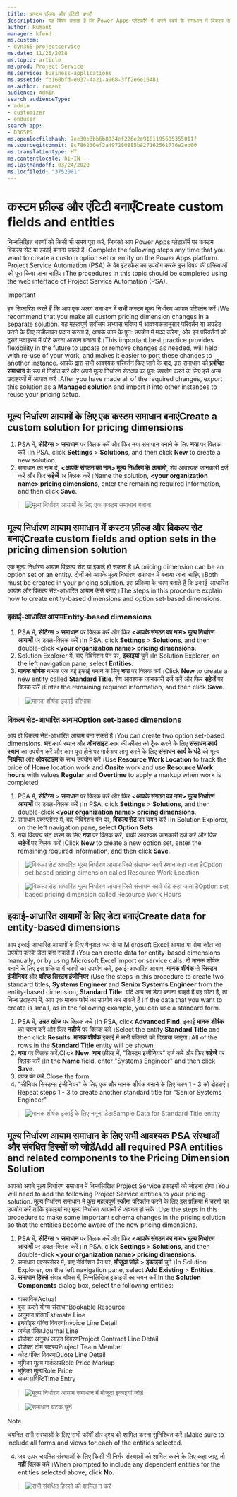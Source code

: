 ```yaml
---
title: कस्टम फ़ील्ड और एंटिटी बनाएँ
description: यह विषय बताता है कि Power Apps प्लेटफ़ॉर्म में अपने स्वयं के समाधान में विकल्प सेट और इकाईयाँ कैसे बनाएं.
author: Rumant
manager: kfend
ms.custom:
- dyn365-projectservice
ms.date: 11/26/2018
ms.topic: article
ms.prod: Project Service
ms.service: business-applications
ms.assetid: fb160bfd-e037-4a21-a968-3ff2e6e16481
ms.author: rumant
audience: Admin
search.audienceType:
- admin
- customizer
- enduser
search.app:
- D365PS
ms.openlocfilehash: 7ee30e3bb6b8034ef226e2e9181195685355011f
ms.sourcegitcommit: 8c786230ef2a497280885b827162561776e2eb00
ms.translationtype: HT
ms.contentlocale: hi-IN
ms.lasthandoff: 03/24/2020
ms.locfileid: "3752081"
---
```

# <a name="create-custom-fields-and-entities"></a><span data-ttu-id="e2cfd-103">कस्टम फ़ील्ड और एंटिटी बनाएँ</span><span class="sxs-lookup"><span data-stu-id="e2cfd-103">Create custom fields and entities</span></span> 

<span data-ttu-id="e2cfd-104">निम्नलिखित चरणों को किसी भी समय पूरा करें, जिनको आप Power Apps प्लेटफ़ॉर्म पर कस्टम विकल्प सेट या इकाई बनाना चाहते हैं।</span><span class="sxs-lookup"><span data-stu-id="e2cfd-104">Complete the following steps any time that you want to create a custom option set or entity on the Power Apps platform.</span></span>  
<span data-ttu-id="e2cfd-105">Project Service Automation (PSA) के वेब इंटरफेस का उपयोग करके इस विषय की प्रक्रियाओं को पूरा किया जाना चाहिए।</span><span class="sxs-lookup"><span data-stu-id="e2cfd-105">The procedures in this topic should be completed using the web interface of Project Service Automation (PSA).</span></span>

> [!IMPORTANT]
> <span data-ttu-id="e2cfd-106">हम सिफारिश करते हैं कि आप एक अलग समाधान में सभी कस्टम मूल्य निर्धारण आयाम परिवर्तन करें।</span><span class="sxs-lookup"><span data-stu-id="e2cfd-106">We recommend that you make all custom pricing dimension changes in a separate solution.</span></span> <span data-ttu-id="e2cfd-107">यह महत्वपूर्ण सर्वोत्तम अभ्यास भविष्य में आवश्यकतानुसार परिवर्तन या अपडेट करने के लिए लचीलापन प्रदान करता है, आपके काम के पुन: उपयोग में मदद करेगा, और इन परिवर्तनों को दूसरे उदाहरण में पोर्ट करना आसान बनाता है।</span><span class="sxs-lookup"><span data-stu-id="e2cfd-107">This important best practice provides flexibility in the future to update or remove changes as needed, will help with re-use of your work, and makes it easier to port these changes to another instance.</span></span> <span data-ttu-id="e2cfd-108">आपके द्वारा सभी आवश्यक परिवर्तन किए जाने के बाद, इस समाधान को **प्रबंधित समाधान** के रूप में निर्यात करें और अपने मूल्य निर्धारण सेटअप का पुन: उपयोग करने के लिए इसे अन्य उदाहरणों में आयात करें।</span><span class="sxs-lookup"><span data-stu-id="e2cfd-108">After you have made all of the required changes, export this solution as a **Managed solution** and import it into other instances to reuse your pricing setup.</span></span>


## <a name="create-a-custom-solution-for-pricing-dimensions"></a><span data-ttu-id="e2cfd-109">मूल्य निर्धारण आयामों के लिए एक कस्टम समाधान बनाएं</span><span class="sxs-lookup"><span data-stu-id="e2cfd-109">Create a custom solution for pricing dimensions</span></span>
1. <span data-ttu-id="e2cfd-110">PSA में, **सेटिंग्स** > **समाधान** पर क्लिक करें और फिर नया समाधान बनाने के लिए **नया** पर क्लिक करें।</span><span class="sxs-lookup"><span data-stu-id="e2cfd-110">In PSA, click **Settings** > **Solutions**, and then click **New** to create a new solution.</span></span> 
2. <span data-ttu-id="e2cfd-111">समाधान का नाम दें, **\<आपके संगठन का नाम> मूल्य निर्धारण के आयामों**, शेष आवश्यक जानकारी दर्ज करें और फिर **सहेजें** पर क्लिक करें।</span><span class="sxs-lookup"><span data-stu-id="e2cfd-111">Name the solution, **\<your organization name> pricing dimensions**, enter the remaining required information, and then click **Save**.</span></span>

> ![मूल्य निर्धारण आयामों के लिए एक कस्टम समाधान बनाना](media/Creation-of-custom-pricing-dimension-solution.PNG)
  
## <a name="create-custom-fields-and-option-sets-in-the-pricing-dimension-solution"></a><span data-ttu-id="e2cfd-113">मूल्य निर्धारण आयाम समाधान में कस्टम फ़ील्ड और विकल्प सेट बनाएं</span><span class="sxs-lookup"><span data-stu-id="e2cfd-113">Create custom fields and option sets in the pricing dimension solution</span></span>

<span data-ttu-id="e2cfd-114">एक मूल्य निर्धारण आयाम विकल्प सेट या इकाई हो सकता है।</span><span class="sxs-lookup"><span data-stu-id="e2cfd-114">A pricing dimension can be an option set or an entity.</span></span> <span data-ttu-id="e2cfd-115">दोनों को आपके मूल्य निर्धारण समाधान में बनाया जाना चाहिए।</span><span class="sxs-lookup"><span data-stu-id="e2cfd-115">Both must be created in your pricing solution.</span></span> <span data-ttu-id="e2cfd-116">इस प्रक्रिया के चरण बताते हैं कि इकाई-आधारित आयाम और विकल्प सेट-आधारित आयाम कैसे बनाएं।</span><span class="sxs-lookup"><span data-stu-id="e2cfd-116">The steps in this procedure explain how to create entity-based dimensions and option set-based dimensions.</span></span>

### <a name="entity-based-dimensions"></a><span data-ttu-id="e2cfd-117">इकाई-आधारित आयाम</span><span class="sxs-lookup"><span data-stu-id="e2cfd-117">Entity-based dimensions</span></span>

1. <span data-ttu-id="e2cfd-118">PSA में, **सेटिंग्स** > **समाधान** पर क्लिक करें और फिर **\<आपके संगठन का नाम> मूल्य निर्धारण आयामों** पर डबल-क्लिक करें।</span><span class="sxs-lookup"><span data-stu-id="e2cfd-118">In PSA, click **Settings** > **Solutions**, and then double-click **\<your organization name> pricing dimensions**.</span></span>
2. <span data-ttu-id="e2cfd-119">Solution Explorer में, बाएं नेविगेशन पैन पर, **इकाइयां** चुनें।</span><span class="sxs-lookup"><span data-stu-id="e2cfd-119">In Solution Explorer, on the left navigation pane, select **Entities**.</span></span>
3. <span data-ttu-id="e2cfd-120">**मानक शीर्षक** नामक एक नई इकाई बनाने के लिए **नया** पर क्लिक करें।</span><span class="sxs-lookup"><span data-stu-id="e2cfd-120">Click **New** to create a new entity called **Standard Title**.</span></span> <span data-ttu-id="e2cfd-121">शेष आवश्यक जानकारी दर्ज करें और फिर **सहेजें** पर क्लिक करें।</span><span class="sxs-lookup"><span data-stu-id="e2cfd-121">Enter the remaining required information, and then click **Save**.</span></span>

> ![मानक शीर्षक इकाई परिभाषा](media/Standard-Title-entity-definition.png)


### <a name="option-set-based-dimensions"></a><span data-ttu-id="e2cfd-123">विकल्प सेट-आधारित आयाम</span><span class="sxs-lookup"><span data-stu-id="e2cfd-123">Option set-based dimensions</span></span> 
<span data-ttu-id="e2cfd-124">आप दो विकल्प सेट-आधारित आयाम बना सकते हैं।</span><span class="sxs-lookup"><span data-stu-id="e2cfd-124">You can create two option set-based dimensions.</span></span> <span data-ttu-id="e2cfd-125">**घर** कार्य स्थान और **ऑनसाइट** काम की कीमत को ट्रैक करने के लिए **संसाधन कार्य स्थान** का उपयोग करें और काम पूरा होने पर मार्कअप लागू करने के लिए **संसाधन कार्य के घंटे** को मूल्य **नियमित** और **ओवरटाइम** के साथ उपयोग करें।</span><span class="sxs-lookup"><span data-stu-id="e2cfd-125">Use **Resource Work Location** to track the price of **Home** location work and **Onsite** work and use **Resource Work hours** with values **Regular** and **Overtime** to apply a markup when work is completed.</span></span>


1. <span data-ttu-id="e2cfd-126">PSA में, **सेटिंग्स** > **समाधान** पर क्लिक करें और फिर **\<आपके संगठन का नाम> मूल्य निर्धारण आयामों** पर डबल-क्लिक करें।</span><span class="sxs-lookup"><span data-stu-id="e2cfd-126">In PSA, click **Settings** > **Solutions**, and then double-click  **\<your organization name> pricing dimensions**.</span></span> 
2. <span data-ttu-id="e2cfd-127">समाधान एक्स्प्लोरर में, बाएं नेविगेशन पैन पर, **विकल्प सेट** का चयन करें।</span><span class="sxs-lookup"><span data-stu-id="e2cfd-127">In Solution Explorer, on the left navigation pane, select  **Option Sets**.</span></span> 
3. <span data-ttu-id="e2cfd-128">नया विकल्प सेट करने के लिए **नया** पर क्लिक करें, बाकी आवश्यक जानकारी दर्ज करें और फिर **सहेजें** पर क्लिक करें।</span><span class="sxs-lookup"><span data-stu-id="e2cfd-128">Click **New** to create a new option set, enter the remaining required information, and then click **Save**.</span></span>

> ![<span data-ttu-id="e2cfd-129">विकल्प सेट आधारित मूल्य निर्धारण आयाम जिसे संसाधन कार्य स्थान कहा जाता है</span><span class="sxs-lookup"><span data-stu-id="e2cfd-129">Option set based pricing dimension called Resource Work Location</span></span> ](media/Option-set-PD-called-Resource-Work-Location.png)

> ![<span data-ttu-id="e2cfd-130">विकल्प सेट आधारित मूल्य निर्धारण आयाम जिसे संसाधन कार्य घंटे कहा जाता है</span><span class="sxs-lookup"><span data-stu-id="e2cfd-130">Option set based pricing dimension called Resource Work Hours</span></span> ](media/Option-set-PD-called-Resource-Work-Hours.PNG)


## <a name="create-data-for-entity-based-dimensions"></a><span data-ttu-id="e2cfd-131">इकाई-आधारित आयामों के लिए डेटा बनाएं</span><span class="sxs-lookup"><span data-stu-id="e2cfd-131">Create data for entity-based dimensions</span></span>

<span data-ttu-id="e2cfd-132">आप इकाई-आधारित आयामों के लिए मैनुअल रूप से या Microsoft Excel आयात या सेवा कॉल का उपयोग करके डेटा बना सकते हैं।</span><span class="sxs-lookup"><span data-stu-id="e2cfd-132">You can create data for entity-based dimensions manually, or by using Microsoft Excel import or service calls.</span></span> <span data-ttu-id="e2cfd-133">दो मानक शीर्षक बनाने के लिए इस प्रक्रिया में चरणों का उपयोग करें, इकाई-आधारित आयाम, **मानक शीर्षक** से **सिस्टम इंजीनियर** और **वरिष्ठ सिस्टम इंजीनियर**।</span><span class="sxs-lookup"><span data-stu-id="e2cfd-133">Use the steps in this procedure to create two standard titles, **Systems Engineer** and **Senior Systems Engineer** from the entity-based dimension, **Standard Title**.</span></span> <span data-ttu-id="e2cfd-134">यदि आप जो डेटा बनाना चाहते हैं वह छोटा है, तो निम्न उदाहरण में, आप एक मानक फॉर्म का उपयोग कर सकते हैं।</span><span class="sxs-lookup"><span data-stu-id="e2cfd-134">If the data that you want to create is small, as in the following example, you can use a standard form.</span></span>

1. <span data-ttu-id="e2cfd-135">PSA में, **उन्नत खोज** पर क्लिक करें।</span><span class="sxs-lookup"><span data-stu-id="e2cfd-135">In PSA, click **Advanced Find**.</span></span> <span data-ttu-id="e2cfd-136">इकाई **मानक शीर्षक** का चयन करें और फिर **नतीजे** पर क्लिक करें।</span><span class="sxs-lookup"><span data-stu-id="e2cfd-136">Select the entity **Standard Title** and then click **Results**.</span></span> <span data-ttu-id="e2cfd-137">**मानक शीर्षक** इकाई में सभी पंक्तियों को दिखाया जाएगा।</span><span class="sxs-lookup"><span data-stu-id="e2cfd-137">All of the rows in the **Standard Title** entity will be shown.</span></span>
2. <span data-ttu-id="e2cfd-138">**नया** पर क्लिक करें.</span><span class="sxs-lookup"><span data-stu-id="e2cfd-138">Click **New**.</span></span> <span data-ttu-id="e2cfd-139">**नाम** फ़ील्ड में, "सिस्टम इंजीनियर" दर्ज करें और फिर **सहेजें** पर क्लिक करें।</span><span class="sxs-lookup"><span data-stu-id="e2cfd-139">In the **Name** field, enter "Systems Engineer" and then click **Save**.</span></span>
3. <span data-ttu-id="e2cfd-140">प्रपत्र बंद करें.</span><span class="sxs-lookup"><span data-stu-id="e2cfd-140">Close the form.</span></span> 
4. <span data-ttu-id="e2cfd-141">"सीनियर सिस्टम्स इंजीनियर" के लिए एक और मानक शीर्षक बनाने के लिए चरण 1 - 3 को दोहराएं।</span><span class="sxs-lookup"><span data-stu-id="e2cfd-141">Repeat steps 1 - 3 to create another standard title for "Senior Systems Engineer".</span></span>

> ![<span data-ttu-id="e2cfd-142">मानक शीर्षक इकाई के लिए नमूना डेटा</span><span class="sxs-lookup"><span data-stu-id="e2cfd-142">Sample Data for Standard Title entity</span></span> ](media/ST-data.png)

## <a name="add-all-required-psa-entities-and-related-components-to-the-pricing-dimension-solution"></a><span data-ttu-id="e2cfd-143">मूल्य निर्धारण आयाम समाधान के लिए सभी आवश्यक PSA संस्थाओं और संबंधित हिस्सों को जोड़ें</span><span class="sxs-lookup"><span data-stu-id="e2cfd-143">Add all required PSA entities and related components to the Pricing Dimension Solution</span></span>
<span data-ttu-id="e2cfd-144">आपको अपने मूल्य निर्धारण समाधान में निम्नलिखित Project Service इकाइयों को जोड़ना होगा।</span><span class="sxs-lookup"><span data-stu-id="e2cfd-144">You will need to add the following Project Service entities to your pricing solution.</span></span> <span data-ttu-id="e2cfd-145">मूल्य निर्धारण समाधान में कुछ महत्वपूर्ण स्कीमा परिवर्तन करने के लिए इस प्रक्रिया में चरणों का उपयोग करें ताकि इकाइयां नए मूल्य निर्धारण आयामों से अवगत हो सकें।</span><span class="sxs-lookup"><span data-stu-id="e2cfd-145">Use the steps in this procedure to make some important schema changes in the pricing solution so that the entities become aware of the new pricing dimensions.</span></span>

1. <span data-ttu-id="e2cfd-146">PSA में, **सेटिंग्स** > **समाधान** पर क्लिक करें और फिर **\<आपके संगठन का नाम> मूल्य निर्धारण आयामों** पर डबल-क्लिक करें।</span><span class="sxs-lookup"><span data-stu-id="e2cfd-146">In PSA, click **Settings** > **Solutions**, and then double-click **\<your organization name> pricing dimensions**.</span></span> 
2. <span data-ttu-id="e2cfd-147">समाधान एक्सप्लोरर में, बाएं नेविगेशन पैन पर, **मौजूदा जोड़ें** > **इकाइयां** चुनें।</span><span class="sxs-lookup"><span data-stu-id="e2cfd-147">In Solution Explorer, on the left navigation pane, select **Add Existing** > **Entities**.</span></span>
3. <span data-ttu-id="e2cfd-148">**समाधान हिस्से** संवाद बॉक्स में, निम्नलिखित इकाइयों का चयन करें:</span><span class="sxs-lookup"><span data-stu-id="e2cfd-148">In the **Solution Components** dialog box, select the following entities:</span></span>

- <span data-ttu-id="e2cfd-149">वास्तविक</span><span class="sxs-lookup"><span data-stu-id="e2cfd-149">Actual</span></span>
- <span data-ttu-id="e2cfd-150">बुक करने योग्य संसाधन</span><span class="sxs-lookup"><span data-stu-id="e2cfd-150">Bookable Resource</span></span>
- <span data-ttu-id="e2cfd-151">अनुमान पंक्ति</span><span class="sxs-lookup"><span data-stu-id="e2cfd-151">Estimate Line</span></span>
- <span data-ttu-id="e2cfd-152">इनवॉइस पंक्ति विवरण</span><span class="sxs-lookup"><span data-stu-id="e2cfd-152">Invoice Line Detail</span></span>
- <span data-ttu-id="e2cfd-153">जर्नल पंक्ति</span><span class="sxs-lookup"><span data-stu-id="e2cfd-153">Journal Line</span></span>
- <span data-ttu-id="e2cfd-154">प्रोजेक्ट अनुबंध लाइन विवरण</span><span class="sxs-lookup"><span data-stu-id="e2cfd-154">Project Contract Line Detail</span></span>
- <span data-ttu-id="e2cfd-155">प्रोजेक्ट टीम सदस्य</span><span class="sxs-lookup"><span data-stu-id="e2cfd-155">Project Team Member</span></span>
- <span data-ttu-id="e2cfd-156">कोट पंक्ति विवरण</span><span class="sxs-lookup"><span data-stu-id="e2cfd-156">Quote Line Detail</span></span>
- <span data-ttu-id="e2cfd-157">भूमिका मू्ल्य मार्कअप</span><span class="sxs-lookup"><span data-stu-id="e2cfd-157">Role Price Markup</span></span>
- <span data-ttu-id="e2cfd-158">भूमिका मू्ल्य</span><span class="sxs-lookup"><span data-stu-id="e2cfd-158">Role Price</span></span> 
- <span data-ttu-id="e2cfd-159">समय प्रविष्टि</span><span class="sxs-lookup"><span data-stu-id="e2cfd-159">Time Entry</span></span> 

> ![मूल्य निर्धारण आयाम समाधान में मौजूदा इकाइयां जोड़ें](media/Existing-entities-to-PD-solution.png)

> ![समाधान घटक चुनें](media/Dimension-Components.png)

> [!NOTE]
> <span data-ttu-id="e2cfd-162">चयनित सभी संस्थाओं के लिए सभी फॉर्मों और दृश्य को शामिल करना सुनिश्चित करें।</span><span class="sxs-lookup"><span data-stu-id="e2cfd-162">Make sure to include all forms and views for each of the entities selected.</span></span>

4. <span data-ttu-id="e2cfd-163">जब ऊपर चयनित संस्थाओं के लिए किसी भी निर्भर संस्थाओं को शामिल करने के लिए कहा जाए, तो **नहीं** क्लिक करें।</span><span class="sxs-lookup"><span data-stu-id="e2cfd-163">When prompted to include any dependent entities for the entities selected above, click **No**.</span></span>

> ![सभी संबंधित हिस्सों को शामिल न करें](media/Do-not-include-required.png)


